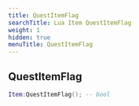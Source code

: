 ```yaml
---
title: QuestItemFlag
searchTitle: Lua Item QuestItemFlag
weight: 1
hidden: true
menuTitle: QuestItemFlag
---
```

## QuestItemFlag
```lua
Item:QuestItemFlag(); -- bool
```